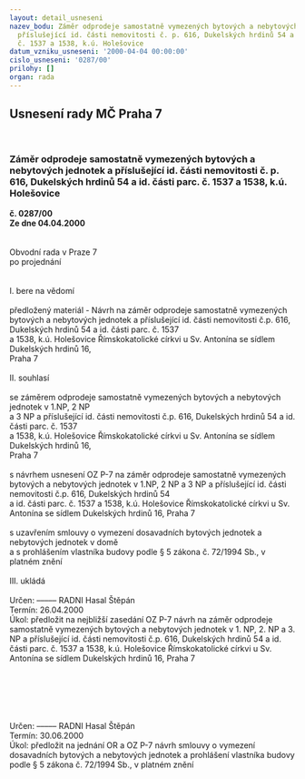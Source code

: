 ```yaml
---
layout: detail_usneseni
nazev_bodu: Záměr odprodeje samostatně vymezených bytových a nebytových jednotek a
  příslušející id. části nemovitosti č. p. 616, Dukelských hrdinů 54 a id. části parc.
  č. 1537 a 1538, k.ú. Holešovice
datum_vzniku_usneseni: '2000-04-04 00:00:00'
cislo_usneseni: '0287/00'
prilohy: []
organ: rada
---
```

<div id="ucUsn_pList" class="usn">
	<span><h2>Usnesení rady MČ Praha 7 </h2>
<br></span><div class="standBody">
<span><h3>Záměr odprodeje samostatně vymezených bytových a nebytových jednotek a příslušející id. části nemovitosti č. p. 616, Dukelských hrdinů 54 a id. části parc. č. 1537 a 1538, k.ú. Holešovice</h3></span><div class="center">
		<strong>č. 0287/00</strong><br>
	</div>
<div class="center">
		<strong>Ze dne 04.04.2000</strong><br><br>
	</div>
<br>Obvodní rada v Praze 7<br>po projednání<br><br><br>I.	bere na vědomí<br><br> předložený materiál - Návrh na  záměr odprodeje samostatně vymezených bytových a nebytových jednotek a příslušející id. části nemovitosti č.p. 616, Dukelských hrdinů 54 a id. části parc. č. 1537 <br>a 1538, k.ú. Holešovice Římskokatolické církvi u Sv. Antonína se sídlem Dukelských hrdinů 16, <br>Praha 7<br><br>II.	souhlasí <br><br>se záměrem odprodeje samostatně vymezených bytových a nebytových jednotek v 1.NP, 2 NP <br>a 3 NP a příslušející id. části nemovitosti č.p. 616, Dukelských hrdinů 54 a id. části parc. č. 1537<br>a 1538, k.ú. Holešovice Římskokatolické církvi u Sv. Antonína se sídlem Dukelských hrdinů 16, <br>Praha 7<br><br>s návrhem usnesení OZ P-7  na  záměr odprodeje samostatně vymezených bytových a nebytových jednotek v 1.NP, 2 NP a 3 NP a příslušející id. části nemovitosti č.p. 616, Dukelských hrdinů 54 <br>a id. části parc. č. 1537 a 1538, k.ú. Holešovice Římskokatolické církvi u Sv. Antonína se sídlem Dukelských hrdinů 16, Praha 7<br><br>s uzavřením smlouvy o vymezení dosavadních  bytových jednotek a  nebytových jednotek v domě <br>a s prohlášením vlastníka budovy podle § 5 zákona č. 72/1994 Sb., v platném znění<br><br>III.	ukládá <br><br> Určen:	–––––	RADNI Hasal Štěpán<br>Termín: 26.04.2000<br>Úkol:	předložit na nejbližší zasedání OZ P-7 návrh na záměr odprodeje samostatně vymezených bytových a nebytových jednotek v 1. NP, 2. NP a 3. NP a příslušející id. části nemovitosti č.p. 616, Dukelských hrdinů 54 a id. části parc. č. 1537 a 1538, k.ú. Holešovice Římskokatolické církvi u Sv. Antonína se sídlem Dukelských hrdinů 16, Praha 7<br> <br><br> <br><br><br><br> Určen:	–––––	RADNI Hasal Štěpán<br>Termín: 30.06.2000<br>Úkol:	předložit na jednání OR a OZ P-7 návrh smlouvy o vymezení dosavadních bytových a nebytových jednotek a prohlášení vlastníka budovy podle § 5 zákona č. 72/1994 Sb., v  platném znění<br> <br><br> <br>
</div>
</div>